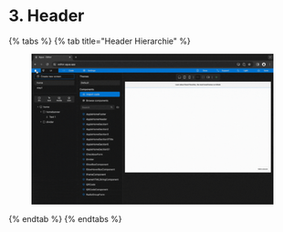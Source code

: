 # 3. Header

{% tabs %}
{% tab title="Header Hierarchie" %}
<figure><img src="../../../../../.gitbook/assets/home_header_1-min (1).gif" alt=""><figcaption></figcaption></figure>
{% endtab %}
{% endtabs %}
